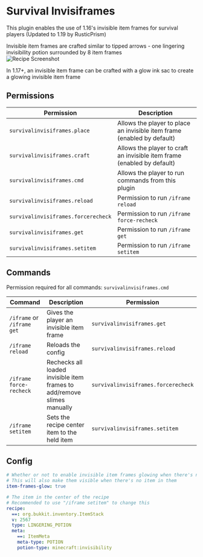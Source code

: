 # Survival Invisiframes

This plugin enables the use of 1.16's invisible item frames for survival players (Updated to 1.19 by RusticPrism)

Invisible item frames are crafted similar to tipped arrows - one lingering invisibility potion surrounded by 8 item
frames\
![Recipe Screenshot](https://i.imgur.com/RtX84ic.png)

In 1.17+, an invisible item frame can be crafted with a glow ink sac to create a glowing invisible item frame

## Permissions

 Permission                          | Description                                                             
-------------------------------------|-------------------------------------------------------------------------
 `survivalinvisiframes.place`        | Allows the player to place an invisible item frame (enabled by default) 
 `survivalinvisiframes.craft`        | Allows the player to craft an invisible item frame (enabled by default) 
 `survivalinvisiframes.cmd`          | Allows the player to run commands from this plugin                      
 `survivalinvisiframes.reload`       | Permission to run `/iframe reload`                                      
 `survivalinvisiframes.forcerecheck` | Permission to run `/iframe force-recheck`                               
 `survivalinvisiframes.get`          | Permission to run `/iframe get`                                         
 `survivalinvisiframes.setitem`      | Permission to run `/iframe setitem`                                     

## Commands

Permission required for all commands: `survivalinvisiframes.cmd`

 Command                    | Description                                                             | Permission                          
----------------------------|-------------------------------------------------------------------------|-------------------------------------
 `/iframe` or `/iframe get` | Gives the player an invisible item frame                                | `survivalinvisiframes.get`          
 `/iframe reload`           | Reloads the config                                                      | `survivalinvisiframes.reload`       
 `/iframe force-recheck`    | Rechecks all loaded invisible item frames to add/remove slimes manually | `survivalinvisiframes.forcerecheck` 
 `/iframe setitem`          | Sets the recipe center item to the held item                            | `survivalinvisiframes.setitem`      

## Config

```yaml
# Whether or not to enable invisible item frames glowing when there's no item in them
# This will also make them visible when there's no item in them
item-frames-glow: true

# The item in the center of the recipe
# Recommended to use "/iframe setitem" to change this
recipe:
  ==: org.bukkit.inventory.ItemStack
  v: 2567
  type: LINGERING_POTION
  meta:
    ==: ItemMeta
    meta-type: POTION
    potion-type: minecraft:invisibility
```